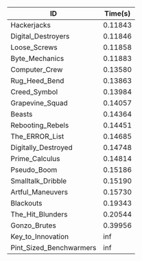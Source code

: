 |ID|Time(s)|
|-|-|
|Hackerjacks|0.11843|
|Digital_Destroyers|0.11846|
|Loose_Screws|0.11858|
|Byte_Mechanics|0.11883|
|Computer_Crew|0.13580|
|Rug_Heed_Bend|0.13863|
|Creed_Symbol|0.13984|
|Grapevine_Squad|0.14057|
|Beasts|0.14364|
|Rebooting_Rebels|0.14451|
|The_ERROR_List|0.14685|
|Digitally_Destroyed|0.14748|
|Prime_Calculus|0.14814|
|Pseudo_Boom|0.15186|
|Smalltalk_Dribble|0.15190|
|Artful_Maneuvers|0.15730|
|Blackouts|0.19343|
|The_Hit_Blunders|0.20544|
|Gonzo_Brutes|0.39956|
|Key_to_Innovation|inf|
|Pint_Sized_Benchwarmers|inf|
